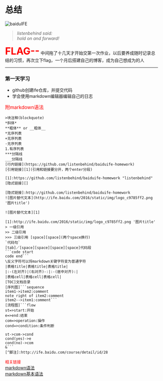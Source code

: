 # 总结
![baiduIFE](http://ife.baidu.com/2016/static/img/logo_c9785ff2.png 'baiduIFE')
>*listenbehind said:*  
>*hold on and forward!*

<font color=red size=6>**FLAG--**</font> 中间拖了十几天才开始交第一次作业，以后要养成随时记录总结的习惯，再次立下flag，一个月后搭建自己的博客，成为自己想成为的人
***
### 第一天学习
- github创建ife仓库，并提交代码
- 学会使用markdown编辑器编辑自己的日志

<font color=red size=3>附markdown语法</font>
```
>块注释(blockquote)
*斜体*
**粗体** or __粗体__
*无序列表
+无序列表
-无序列表
1.有序列表
***分隔线
___分隔线
[行内链接](https://github.com/listenbehind/baiduife-homework)
[引用链接][1](引用和链接要分开，两个enter分段)

[1]:https://github.com/listenbehind/baiduife-homework "listenbehind"
[隐式链接][]

[隐式链接]:http://github.com/listenbehind/baiduife-homework
![图片替代文本](http://ife.baidu.com/2016/static/img/logo_c9785ff2.png '图片title')

![图片替代文本][1]

[1]:http://ife.baidu.com/2016/static/img/logo_c9785ff2.png '图片title'
> 一级引用
>> 二级引用
>>> 三级引用 [space][space](两个space换行)
`代码句`
[tab]／[space][space][space][space]代码段
```code start
code end```
\反义字符可以将markdown关键字符变为普通字符
|表格title|表格title|表格title|
|:-(左对齐)|(右对齐)-:|:-(居中对齐):|
|表格cell|表格cell|表格cell|
[TOC]文档目录
[序列图]```sequence
item1->item2:comment
note right of item2:comment
item2-->item1:comment```
[流程图]```flow
st=>start:开始
e=>end:结束
com=>operation:操作
cond=>condition:条件判断

st->com->cond
cond(yes)->e
cond(no)->com
&```
[^脚注]:http://ife.baidu.com/course/detail/id/28
```
<font color=red size=2>相关链接</font>  
[markdown语法](https://www.appinn.com/markdown/)  
[markdown基本语法](https://www.jianshu.com/p/191d1e21f7ed)

[^1]:http://ife.baidu.com/course/detail/id/28













